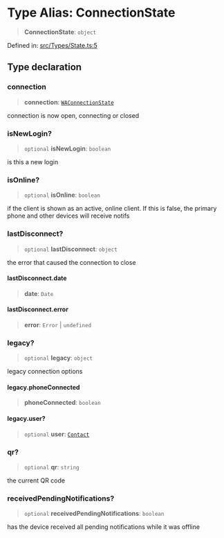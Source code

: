 # Type Alias: ConnectionState

> **ConnectionState**: `object`

Defined in: [src/Types/State.ts:5](https://github.com/Fokusdotid/Baileys/blob/abcb8d9f2160683543784d4a7641ec0f8c55ed7e/src/Types/State.ts#L5)

## Type declaration

### connection

> **connection**: [`WAConnectionState`](WAConnectionState.md)

connection is now open, connecting or closed

### isNewLogin?

> `optional` **isNewLogin**: `boolean`

is this a new login

### isOnline?

> `optional` **isOnline**: `boolean`

if the client is shown as an active, online client.
If this is false, the primary phone and other devices will receive notifs

### lastDisconnect?

> `optional` **lastDisconnect**: `object`

the error that caused the connection to close

#### lastDisconnect.date

> **date**: `Date`

#### lastDisconnect.error

> **error**: `Error` \| `undefined`

### legacy?

> `optional` **legacy**: `object`

legacy connection options

#### legacy.phoneConnected

> **phoneConnected**: `boolean`

#### legacy.user?

> `optional` **user**: [`Contact`](../interfaces/Contact.md)

### qr?

> `optional` **qr**: `string`

the current QR code

### receivedPendingNotifications?

> `optional` **receivedPendingNotifications**: `boolean`

has the device received all pending notifications while it was offline
